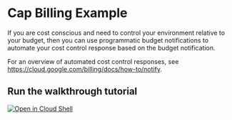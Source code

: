 # Cap Billing Example

If you are cost conscious and need to control your environment relative to your budget, then you can use programmatic budget notifications to automate your cost control response based on the budget notification.

For an overview of automated cost control responses, see https://cloud.google.com/billing/docs/how-to/notify. 

## Run the walkthrough tutorial

[![Open in Cloud Shell](http://gstatic.com/cloudssh/images/open-btn.svg)](https://console.cloud.google.com/cloudshell/editor?cloudshell_git_repo=https%3A%2F%2Fgithub.com%2FGoogleCloudPlatform%2Fpython-docs-samples%2Ffunctions%2Fbilling%2Ftutorial&cloudshell_tutorial=walkthroughtutorial.md)